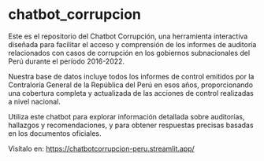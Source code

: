 # chatbot_corrupcion

Este es el repositorio del Chatbot Corrupción, una herramienta interactiva diseñada para facilitar el acceso y comprensión de los informes de auditoría relacionados con casos de corrupción en los gobiernos subnacionales del Perú durante el período 2016-2022.

Nuestra base de datos incluye todos los informes de control emitidos por la Contraloría General de la República del Perú en esos años, proporcionando una cobertura completa y actualizada de las acciones de control realizadas a nivel nacional.

Utiliza este chatbot para explorar información detallada sobre auditorías, hallazgos y recomendaciones, y para obtener respuestas precisas basadas en los documentos oficiales.

Visítalo en: https://chatbotcorrupcion-peru.streamlit.app/


